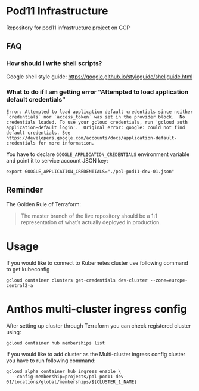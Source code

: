 # Pod11 Infrastructure
Repository for pod11 infrastructure project on GCP

## FAQ

### How should I write shell scripts?

Google shell style guide: https://google.github.io/styleguide/shellguide.html

### What to do if I am getting error "Attempted to load application default credentials"
```
Error: Attempted to load application default credentials since neither `credentials` nor `access_token` was set in the provider block.  No credentials loaded. To use your gcloud credentials, run 'gcloud auth application-default login'.  Original error: google: could not find default credentials. See https://developers.google.com/accounts/docs/application-default-credentials for more information.
```

You have to declare `GOOGLE_APPLICATION_CREDENTIALS` environment variable and point it to service account JSON key:
```
export GOOGLE_APPLICATION_CREDENTIALS="./pol-pod11-dev-01.json"
```

## Reminder

The Golden Rule of Terraform:
> The master branch of the live repository should be a 1:1
> representation of what’s actually deployed in production.


# Usage
If you would like to connect to Kubernetes cluster use following command to get kubeconfig
```
gcloud container clusters get-credentials dev-cluster --zone=europe-central2-a
```

# Anthos multi-cluster ingress config
After setting up cluster through Terraform you can check registered cluster using:
```
gcloud container hub memberships list
```

If you would like to add cluster as the Multi-cluster ingress config cluster you have to run following command:
```
gcloud alpha container hub ingress enable \
  --config-membership=projects/pol-pod11-dev-01/locations/global/memberships/${CLUSTER_1_NAME}
```